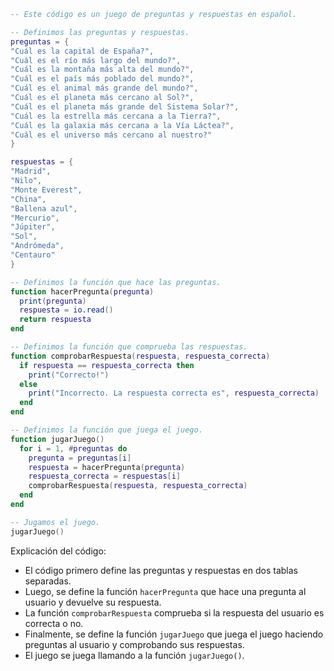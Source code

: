 ```lua
-- Este código es un juego de preguntas y respuestas en español.

-- Definimos las preguntas y respuestas.
preguntas = {
"Cuál es la capital de España?",
"Cuál es el río más largo del mundo?",
"Cuál es la montaña más alta del mundo?",
"Cuál es el país más poblado del mundo?",
"Cuál es el animal más grande del mundo?",
"Cuál es el planeta más cercano al Sol?",
"Cuál es el planeta más grande del Sistema Solar?",
"Cuál es la estrella más cercana a la Tierra?",
"Cuál es la galaxia más cercana a la Vía Láctea?",
"Cuál es el universo más cercano al nuestro?"
}

respuestas = {
"Madrid",
"Nilo",
"Monte Everest",
"China",
"Ballena azul",
"Mercurio",
"Júpiter",
"Sol",
"Andrómeda",
"Centauro"
}

-- Definimos la función que hace las preguntas.
function hacerPregunta(pregunta)
  print(pregunta)
  respuesta = io.read()
  return respuesta
end

-- Definimos la función que comprueba las respuestas.
function comprobarRespuesta(respuesta, respuesta_correcta)
  if respuesta == respuesta_correcta then
    print("Correcto!")
  else
    print("Incorrecto. La respuesta correcta es", respuesta_correcta)
  end
end

-- Definimos la función que juega el juego.
function jugarJuego()
  for i = 1, #preguntas do
    pregunta = preguntas[i]
    respuesta = hacerPregunta(pregunta)
    respuesta_correcta = respuestas[i]
    comprobarRespuesta(respuesta, respuesta_correcta)
  end
end

-- Jugamos el juego.
jugarJuego()
```

Explicación del código:

* El código primero define las preguntas y respuestas en dos tablas separadas.
* Luego, se define la función `hacerPregunta` que hace una pregunta al usuario y devuelve su respuesta.
* La función `comprobarRespuesta` comprueba si la respuesta del usuario es correcta o no.
* Finalmente, se define la función `jugarJuego` que juega el juego haciendo preguntas al usuario y comprobando sus respuestas.
* El juego se juega llamando a la función `jugarJuego()`.